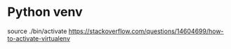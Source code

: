 # Python venv

source ./bin/activate
https://stackoverflow.com/questions/14604699/how-to-activate-virtualenv
